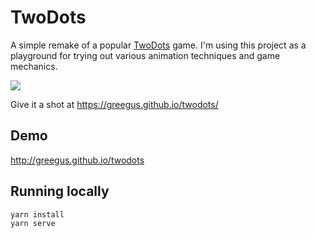 # TwoDots

A simple remake of a popular [TwoDots](https://play.google.com/store/apps/details?id=com.weplaydots.twodotsandroid&hl=cs) game. I'm using this project as a playground for trying out various animation techniques and game mechanics.

![](http://g.recordit.co/w1P91Zt7c9.gif)

Give it a shot at https://greegus.github.io/twodots/

## Demo
http://greegus.github.io/twodots

## Running locally
```shell script
yarn install
yarn serve
```
